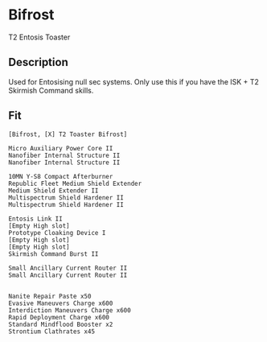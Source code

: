 # Bifrost

T2 Entosis Toaster

## Description

Used for Entosising null sec systems. Only use this if you have the ISK + T2 Skirmish Command skills.

## Fit
```
[Bifrost, [X] T2 Toaster Bifrost]

Micro Auxiliary Power Core II
Nanofiber Internal Structure II
Nanofiber Internal Structure II

10MN Y-S8 Compact Afterburner
Republic Fleet Medium Shield Extender
Medium Shield Extender II
Multispectrum Shield Hardener II
Multispectrum Shield Hardener II

Entosis Link II
[Empty High slot]
Prototype Cloaking Device I
[Empty High slot]
[Empty High slot]
Skirmish Command Burst II

Small Ancillary Current Router II
Small Ancillary Current Router II


Nanite Repair Paste x50
Evasive Maneuvers Charge x600
Interdiction Maneuvers Charge x600
Rapid Deployment Charge x600
Standard Mindflood Booster x2
Strontium Clathrates x45
```

